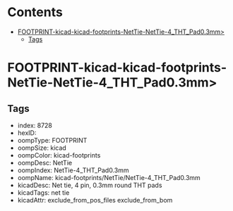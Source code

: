 



Contents
========

* [FOOTPRINT-kicad-kicad-footprints-NetTie-NetTie-4_THT_Pad0.3mm>](#footprint-kicad-kicad-footprints-nettie-nettie-4_tht_pad03mm)
	* [Tags](#tags)

# FOOTPRINT-kicad-kicad-footprints-NetTie-NetTie-4_THT_Pad0.3mm>

## Tags

- index: 8728
- hexID: 
- oompType: FOOTPRINT
- oompSize: kicad
- oompColor: kicad-footprints
- oompDesc: NetTie
- oompIndex: NetTie-4_THT_Pad0.3mm
- oompName: kicad-footprints/NetTie/NetTie-4_THT_Pad0.3mm
- kicadDesc: Net tie, 4 pin, 0.3mm round THT pads
- kicadTags: net tie
- kicadAttr: exclude_from_pos_files exclude_from_bom
